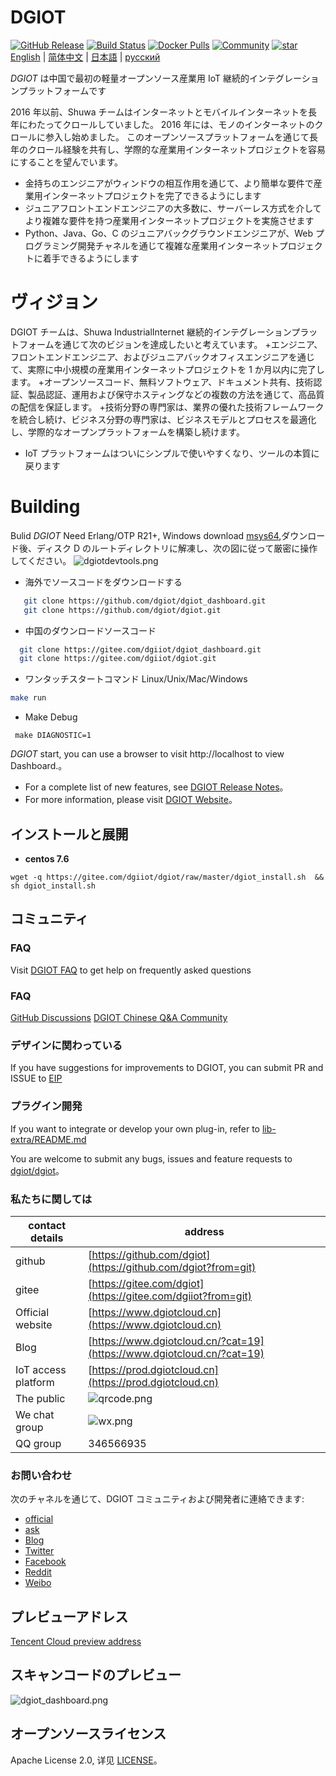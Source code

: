 # DGIOT

[![GitHub Release](https://img.shields.io/github/release/dgiot/dgiot?color=brightgreen)](https://github.com/dgiot/dgiot/releases)
[![Build Status](https://travis-ci.org/dgiot/dgiot.svg)](https://travis-ci.org/dgiot/dgiot)
[![Docker Pulls](https://img.shields.io/docker/pulls/dgiot/dgiot)](https://hub.docker.com/r/dgiot/dgiot)
[![Community](https://img.shields.io/badge/Community-DGIOT-yellow)](https://www.dgiotcloud.cn/)
[![star](https://gitee.com/dgiiot/dgiot/badge/star.svg?theme=gvp)](https://gitee.com/dgiiot/dgiot/stargazers)
[English](./README.md) | [简体中文](./README-CN.md) | [日本語](./README-JP.md) | [русский](./README-RU.md)

_DGIOT_ は中国で最初の軽量オープンソース産業用 IoT 継続的インテグレーションプラットフォームです

2016 年以前、Shuwa チームはインターネットとモバイルインターネットを長年にわたってクロールしていました。 2016 年には、モノのインターネットのクロールに参入し始めました。 このオープンソースプラットフォームを通じて長年のクロール経験を共有し、学際的な産業用インターネットプロジェクトを容易にすることを望んでいます。

- 金持ちのエンジニアがウィンドウの相互作用を通じて、より簡単な要件で産業用インターネットプロジェクトを完了できるようにします
- ジュニアフロントエンドエンジニアの大多数に、サーバーレス方式を介してより複雑な要件を持つ産業用インターネットプロジェクトを実施させます
- Python、Java、Go、C のジュニアバックグラウンドエンジニアが、Web プログラミング開発チャネルを通じて複雑な産業用インターネットプロジェクトに着手できるようにします

# ヴィジョン

DGIOT チームは、Shuwa IndustrialInternet 継続的インテグレーションプラットフォームを通じて次のビジョンを達成したいと考えています。 +エンジニア、フロントエンドエンジニア、およびジュニアバックオフィスエンジニアを通じて、実際に中小規模の産業用インターネットプロジェクトを 1 か月以内に完了します。 +オープンソースコード、無料ソフトウェア、ドキュメント共有、技術認証、製品認証、運用および保守ホスティングなどの複数の方法を通じて、高品質の配信を保証します。 +技術分野の専門家は、業界の優れた技術フレームワークを統合し続け、ビジネス分野の専門家は、ビジネスモデルとプロセスを最適化し、学際的なオープンプラットフォームを構築し続けます。

- IoT プラットフォームはついにシンプルで使いやすくなり、ツールの本質に戻ります

# Building

Bulid _DGIOT_ Need Erlang/OTP R21+, Windows download [msys64](https://dgiotdev-1308220533.cos.ap-nanjing.myqcloud.com/msys64.zip),ダウンロード後、ディスク D のルートディレクトリに解凍し、次の図に従って厳密に操作してください。
![dgiotdevtools.png](http://dgiot-1253666439.cos.ap-shanghai-fsi.myqcloud.com/shuwa_tech/zh/dgiotdevtools.png)

- 海外でソースコードをダウンロードする

```bash
   git clone https://github.com/dgiot/dgiot_dashboard.git
   git clone https://github.com/dgiot/dgiot.git
```

- 中国のダウンロードソースコード

```bash
  git clone https://gitee.com/dgiiot/dgiot_dashboard.git
  git clone https://gitee.com/dgiiot/dgiot.git
```

- ワンタッチスタートコマンド Linux/Unix/Mac/Windows

```bash
make run
```

- Make Debug

```
 make DIAGNOSTIC=1
```

_DGIOT_ start, you can use a browser to visit http://localhost to view Dashboard.。

- For a complete list of new features, see [DGIOT Release Notes](https://github.com/dgiot/dgiot/releases)。
- For more information, please visit [DGIOT Website](https://www.dgiotcloud.cn/)。

## インストールと展開

- **centos 7.6**

```
wget -q https://gitee.com/dgiiot/dgiot/raw/master/dgiot_install.sh  && sh dgiot_install.sh
```

## コミュニティ

### FAQ

Visit [DGIOT FAQ](https://doc.dgiotcloud.cn/docs/product_doc/) to get help on frequently asked questions

### FAQ

[GitHub Discussions](https://github.com/dgiot/dgiot_server/discussions)
[DGIOT Chinese Q&A Community](https://www.dgiotcloud.cn/?page_id=12)

### デザインに関わっている

If you have suggestions for improvements to DGIOT, you can submit PR and ISSUE to [EIP](https://github.com/dgiot/eip)

### プラグイン開発

If you want to integrate or develop your own plug-in, refer to [lib-extra/README.md](./lib-extra/README.md)

You are welcome to submit any bugs, issues and feature requests to [dgiot/dgiot](https://github.com/dgiot/dgiot/issues)。

### 私たちに関しては

| contact details     | address                                                                                   |
| ------------------- | ----------------------------------------------------------------------------------------- |
| github              | [https://github.com/dgiot](https://github.com/dgiot?from=git)                             |
| gitee               | [https://gitee.com/dgiot](https://gitee.com/dgiiot?from=git)                              |
| Official website    | [https://www.dgiotcloud.cn](https://www.dgiotcloud.cn)                                    |
| Blog                | [https://www.dgiotcloud.cn/?cat=19](https://www.dgiotcloud.cn/?cat=19)                    |
| IoT access platform | [https://prod.dgiotcloud.cn](https://prod.dgiotcloud.cn)                                  |
| The public          | ![qrcode.png](http://dgiot-1253666439.cos.ap-shanghai-fsi.myqcloud.com/wechat/qrcode.png) |
| We chat group       | ![wx.png](https://dgiot-web-1306242080.cos.ap-nanjing.myqcloud.com/wechat.png)            |
| QQ group            | 346566935                                                                                 |

### お問い合わせ

次のチャネルを通じて、DGIOT コミュニティおよび開発者に連絡できます:

- [official](https://www.dgiotcloud.cn/)
- [ask](https://www.dgiotcloud.cn/?page_id=12)
- [Blog](https://www.dgiotcloud.cn/?cat=19)
- [Twitter](https://twitter.com/)
- [Facebook](https://www.facebook.com/)
- [Reddit](https://www.reddit.com/)
- [Weibo](https://weibo.com)

## プレビューアドレス

[Tencent Cloud preview address](https://dgiotdashboard-8gb17b3673ff6cdd-1253666439.ap-shanghai.app.tcloudbase.com?ftom=git)

## スキャンコードのプレビュー

![dgiot_dashboard.png](http://dgiot-1253666439.cos.ap-shanghai-fsi.myqcloud.com/wechat/dgiot_dashboard.png)

## オープンソースライセンス

Apache License 2.0, 详见 [LICENSE](./LICENSE)。
